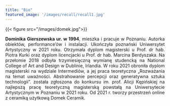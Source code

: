 ```yaml
---
title: "Bio"
featured_image: '/images/recall/recall1.jpg'
---
```

{{< figure src="/images/domek.jpg">}}

<div style="text-align: justify">
 <strong> Dominika Gierszewska ur. w 1994</strong>, mieszka i pracuje w Poznaniu. Autorka obiektów, performance’ów i instalacji. Ukończyła poznański Uniwersytet Artystyczny w 2021 roku. Otrzymała dyplom magisterski u Prof. dr hab. Piotra Kurki oraz dyplom licencjacki u Prof. dr hab. Marcina Berdyszaka. Na przełomie 2018 odbyła trzymiesięczną wymianę studencką na National College of Art and Design w Dublinie, Irlandia. W roku 2021 obroniła dyplom magisterski na wydziale Intermediów, a jej praca teoretyczna „Rozważania na temat uważności. Abstrahowanie percepcji oraz generatywna sztuka technologii”. została zgłoszona do konkursu im. prof. Alicji Kępińskiej na najlepszą pracę teoretyczną magisterską powstałą na Uniwersytecie Artystycznym w Poznaniu w 2021 roku. Od 2021 r. tworzy przestrzeń online z ceramiką użytkową Domek Ceramik.
  <br>
</div>
 
